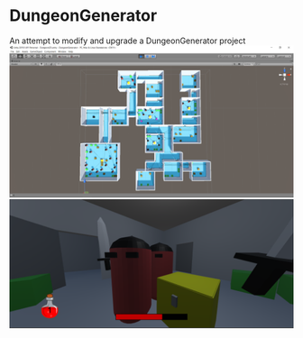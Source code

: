 # DungeonGenerator
An attempt to modify and upgrade a DungeonGenerator project
![alt text](screenshots/NavMesh.png "Demonstration of the project level generation")
![alt text](screenshots/GamePlay.png "Demonstration of the project gameplay prototype")

